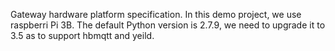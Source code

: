 Gateway hardware platform specification.
In this demo project, we use raspberri Pi 3B.
The default Python version is 2.7.9, we need to upgrade it to 3.5 as to support hbmqtt and yeild.
